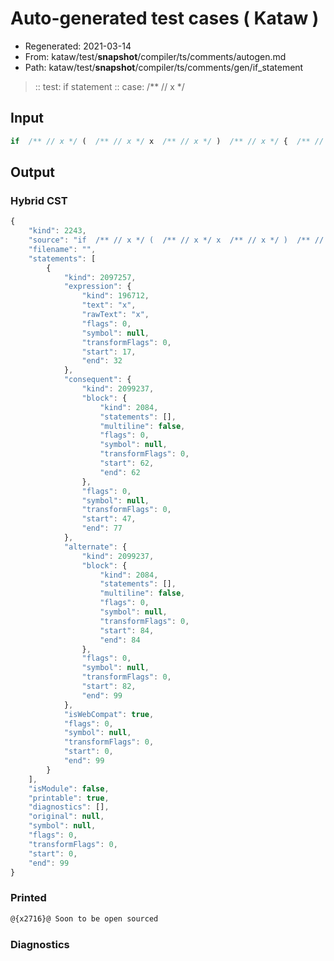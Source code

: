 # Auto-generated test cases ( Kataw )
- Regenerated: 2021-03-14
- From: kataw/test/__snapshot__/compiler/ts/comments/autogen.md
- Path: kataw/test/__snapshot__/compiler/ts/comments/gen/if_statement
> :: test: if statement
> :: case:  /** // x */
## Input

`````js
if  /** // x */ (  /** // x */ x  /** // x */ )  /** // x */ {  /** // x */ } else {  /** // x */ }
`````

## Output

### Hybrid CST

```javascript
{
    "kind": 2243,
    "source": "if  /** // x */ (  /** // x */ x  /** // x */ )  /** // x */ {  /** // x */ } else {  /** // x */ }",
    "filename": "",
    "statements": [
        {
            "kind": 2097257,
            "expression": {
                "kind": 196712,
                "text": "x",
                "rawText": "x",
                "flags": 0,
                "symbol": null,
                "transformFlags": 0,
                "start": 17,
                "end": 32
            },
            "consequent": {
                "kind": 2099237,
                "block": {
                    "kind": 2084,
                    "statements": [],
                    "multiline": false,
                    "flags": 0,
                    "symbol": null,
                    "transformFlags": 0,
                    "start": 62,
                    "end": 62
                },
                "flags": 0,
                "symbol": null,
                "transformFlags": 0,
                "start": 47,
                "end": 77
            },
            "alternate": {
                "kind": 2099237,
                "block": {
                    "kind": 2084,
                    "statements": [],
                    "multiline": false,
                    "flags": 0,
                    "symbol": null,
                    "transformFlags": 0,
                    "start": 84,
                    "end": 84
                },
                "flags": 0,
                "symbol": null,
                "transformFlags": 0,
                "start": 82,
                "end": 99
            },
            "isWebCompat": true,
            "flags": 0,
            "symbol": null,
            "transformFlags": 0,
            "start": 0,
            "end": 99
        }
    ],
    "isModule": false,
    "printable": true,
    "diagnostics": [],
    "original": null,
    "symbol": null,
    "flags": 0,
    "transformFlags": 0,
    "start": 0,
    "end": 99
}
```

### Printed

```javascript
@{x2716}@ Soon to be open sourced
```

### Diagnostics

```javascript

```

